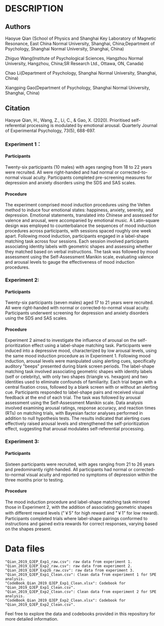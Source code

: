 # DESCRIPTION

## Authors

Haoyue Qian (School of Physics and Shanghai Key Laboratory of Magnetic Resonance, East China Normal University, Shanghai, China;Department of Psychology, Shanghai Normal University, Shanghai, China)

Zhiguo Wang(Institute of Psychological Sciences, Hangzhou Normal University, Hangzhou, China;SR Research Ltd., Ottawa, ON, Canada)

Chao Li(Department of Psychology, Shanghai Normal University, Shanghai, China)

Xiangping Gao(Department of Psychology, Shanghai Normal University, Shanghai, China)

## Citation
Haoyue Qian, H., Wang, Z., Li, C., & Gao, X. (2020). Prioritised self-referential processing is modulated by emotional arousal. Quarterly Journal of Experimental Psychology, 73(5), 688-697.

### Experiment 1：

#### Participants
Twenty-six participants (10 males) with ages ranging from 18 to 22 years were recruited. All were right-handed and had normal or corrected-to-normal visual acuity. Participants completed pre-screening measures for depression and anxiety disorders using the SDS and SAS scales.

#### Procedure
The experiment comprised mood induction procedures using the Velten method to induce four emotional states: happiness, anxiety, serenity, and depression. Emotional statements, translated into Chinese and assessed for valence and arousal, were accompanied by emotional music. A Latin-square design was employed to counterbalance the sequences of mood induction procedures across participants, with sessions spaced roughly one week apart. Following mood induction, participants engaged in a label-shape matching task across four sessions. Each session involved participants associating identity labels with geometric shapes and assessing whether they matched based on verbal instructions. The task was followed by mood assessment using the Self-Assessment Manikin scale, evaluating valence and arousal levels to gauge the effectiveness of mood induction procedures.

### Experiment 2: 

#### Participants
Twenty-six participants (seven males) aged 17 to 21 years were recruited. All were right-handed with normal or corrected-to-normal visual acuity. Participants underwent screening for depression and anxiety disorders using the SDS and SAS scales.

#### Procedure
Experiment 2 aimed to investigate the influence of arousal on the self-prioritization effect using a label-shape matching task. Participants were induced into a depressive mood, characterized by low arousal levels, using the same mood induction procedure as in Experiment 1. Following mood induction, arousal levels were manipulated using alerting cues, specifically auditory "beeps" presented during blank screen periods. The label-shape matching task involved associating geometric shapes with identity labels (self or celebrity), with only two shapes (triangle vs. hexagon) and two identities used to eliminate confounds of familiarity. Each trial began with a central fixation cross, followed by a blank screen with or without an alerting cue. Participants responded to label-shape pairs and received visual feedback at the end of each trial. The task was followed by arousal assessment using the Self-Assessment Manikin scale. Data analysis involved examining arousal ratings, response accuracy, and reaction times (RTs) on matching trials, with Bayesian factor analyses performed in addition to null hypothesis tests. The results indicated that alerting cues effectively raised arousal levels and strengthened the self-prioritization effect, suggesting that arousal modulates self-referential processing.

### Experiment 3: 

#### Participants
Sixteen participants were recruited, with ages ranging from 21 to 26 years and predominantly right-handed. All participants had normal or corrected-to-normal visual acuity and reported no symptoms of depression within the three months prior to testing.

#### Procedure
The mood induction procedure and label-shape matching task mirrored those in Experiment 2, with the addition of associating geometric shapes with different reward levels ("￥5" for high reward and "￥1" for low reward). Participants completed trials where label-shape pairings conformed to instructions and gained extra rewards for correct responses, varying based on the shapes present.

# Data files

```
"Qian_2019_QJEP_Exp1_raw.csv": raw data from experiment 1.
"Qian_2019_QJEP_Exp2_raw.csv": raw data from experiment 2.
"Qian_2019_QJEP_Exp2b_raw.csv": raw data from experiment 3.
"Qian_2019_QJEP_Exp1_Clean.csv": Clean data from experiment 1 for SPE analysis.
"CodeBook_Qian_2019_QJEP_Exp1_Clean.xlsx": Codebook for "Qian_2019_QJEP_Exp1_Clean.csv".
"Qian_2019_QJEP_Exp2_Clean.csv": Clean data from experiment 2 for SPE analysis.
"CodeBook_Qian_2019_QJEP_Exp2_Clean.xlsx": Codebook for "Qian_2019_QJEP_Exp2_Clean.csv".
```

Feel free to explore the data and codebooks provided in this repository for more detailed information.
